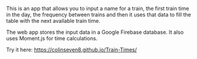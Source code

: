 This is an app that allows you to input a name for a train, the first train time in the day, the frequency between trains and then it uses that data to fill the table with the next available train time.

The web app stores the input data in a Google Firebase database. It also uses Moment.js for time calculations.

Try it here: https://colinseven8.github.io/Train-Times/